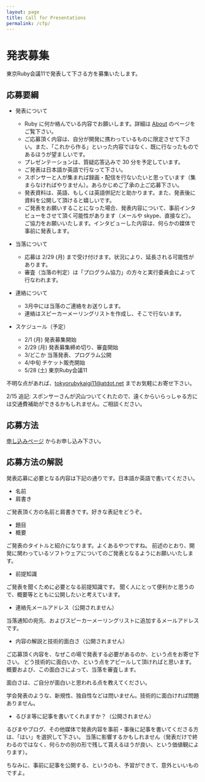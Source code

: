 ```yaml
---
layout: page
title: Call for Presentations
permalink: /cfp/
---
```


# 発表募集

東京Ruby会議11で発表して下さる方を募集いたします。

## 応募要綱

* 発表について
  * Ruby に何か絡んでいる内容でお願いします。詳細は [About](../about/) のページをご覧下さい。
  * ご応募頂く内容は、自分が開発に携わっているものに限定させて下さい。また、「これから作る」といった内容ではなく、既に行なったものであるほうが望ましいです。
  * プレゼンテーションは、質疑応答込みで 30 分を予定しています。
  * ご発表は日本語か英語で行なって下さい。
  * スポンサーと人が集まれば録画・配信を行ないたいと思っています（集まらなければやりません）。あらかじめご了承の上ご応募下さい。
  * 発表資料は、英語、もしくは英語併記だと助かります。また、発表後に資料を公開して頂けると嬉しいです。
  * ご発表をお願いすることになった場合、発表内容について、事前インタビューをさせて頂く可能性があります（メールや skype、直接など）。ご協力をお願いいたします。インタビューした内容は、何らかの媒体で事前に発表します。
* 当落について
  * 応募は 2/29 (月) まで受け付けます。状況により、延長される可能性があります。
  * 審査（当落の判定）は「プログラム協力」の方々と実行委員会によって行なわれます。
* 連絡について
  * 3月中には当落のご連絡をお送りします。
  * 連絡はスピーカーメーリングリストを作成し、そこで行ないます。

* スケジュール（予定）
  * 2/1 (月) 発表募集開始
  * 2/29 (月) 発表募集締め切り、審査開始
  * 3/どこか 当落発表、プログラム公開
  * 4/中旬 チケット販売開始
  * 5/28 (土) 東京Ruby会議11

不明な点があれば、<tokyorubykaigi11@atdot.net> までお気軽にお寄せ下さい。

2/15 追記: スポンサーさんが沢山ついてくれたので、遠くからいらっしゃる方には交通費補助ができるかもしれません。ご相談ください。

## 応募方法

[申し込みページ](http://atdot.net/~ko1/file.cgi/tokyo11/cfp/) からお申し込み下さい。

## 応募方法の解説

発表応募に必要となる内容は下記の通りです。日本語か英語で書いてください。

* 名前
* 肩書き

ご発表頂く方の名前と肩書きです。好きな表記をどうぞ。

* 題目
* 概要

ご発表のタイトルと紹介になります。よくあるやつですね。
前述のとおり、開発に関わっているソフトウェアについてのご発表となるようにお願いいたします。

* 前提知識

ご発表を聞くために必要となる前提知識です。
聞く人にとって便利かと思うので、概要等とともに公開したいと考えています。

* 連絡先メールアドレス（公開されません）

当落通知の宛先、およびスピーカーメーリングリストに追加するメールアドレスです。

* 内容の解説と技術的面白さ（公開されません）

ご応募頂く内容を、なぜこの場で発表する必要があるのか、という点をお寄せ下さい。
どう技術的に面白いか、という点をアピールして頂ければと思います。
概要および、この面白さによって、当落を審査します。

面白さは、ご自分が面白いと思われる点を教えてください。

学会発表のような、新規性、独自性などは問いません。技術的に面白ければ問題ありません。

* るびま等に記事を書いてくれますか？（公開されません）

るびまやブログ、その他媒体で発表内容を事前・事後に記事を書いてくださる方は、「はい」を選択して下さい。
当落に影響するかもしれません（発表だけで終わるのではなく、何らかの別の形で残して貰えるほうが良い、という価値観によります）。

ちなみに、事前に記事を公開する、というのも、予習ができて、意外といいものですよ。
